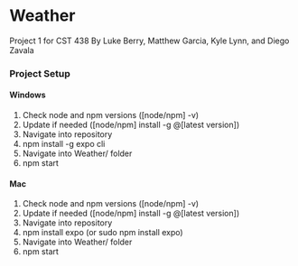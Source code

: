 # Weather
Project 1 for CST 438
By Luke Berry, Matthew Garcia, Kyle Lynn, and Diego Zavala

### Project Setup
#### Windows
1. Check node and npm versions ([node/npm] -v)
2. Update if needed ([node/npm] install -g @[latest version])
3. Navigate into repository
4. npm install -g expo cli
5. Navigate into Weather/ folder
6. npm start

#### Mac
1. Check node and npm versions ([node/npm] -v)
2. Update if needed ([node/npm] install -g @[latest version])
3. Navigate into repository
4. npm install expo (or sudo npm install expo)
5. Navigate into Weather/ folder
6. npm start
